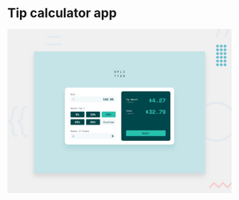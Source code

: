 # Tip calculator app

![Design preview for the Tip calculator app coding challenge](./assets/design/desktop-preview.jpg)
